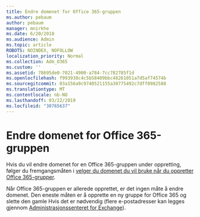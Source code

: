 ```yaml
---
title: Endre domenet for Office 365-gruppen
ms.author: pebaum
author: pebaum
manager: mnirkhe
ms.date: 6/20/2018
ms.audience: Admin
ms.topic: article
ROBOTS: NOINDEX, NOFOLLOW
localization_priority: Normal
ms.collection: Adm_O365
ms.custom: ''
ms.assetid: 78695de0-7021-4900-a784-7cc782785f1d
ms.openlocfilehash: f993938c4c5b58409bbc48261051a7d5af74574b
ms.sourcegitcommit: 03a156a9c9740521155a30775492c7dff0982588
ms.translationtype: MT
ms.contentlocale: nb-NO
ms.lasthandoff: 03/22/2019
ms.locfileid: "30765637"
---
```

# <a name="change-the-domain-for-office-365-group"></a>Endre domenet for Office 365-gruppen

Hvis du vil endre domenet for en Office 365-gruppen under oppretting, følger du fremgangsmåten i [velger du domenet du vil bruke når du oppretter Office 365-grupper](https://support.office.com/article/7cf5655d-e523-4bc3-a93b-3ccebf44a01a.aspx).
  
Når Office 365-gruppen er allerede opprettet, er det ingen måte å endre domenet. Den eneste måten er å opprette en ny gruppe for Office 365 og slette den gamle Hvis det er nødvendig (flere e-postadresser kan legges gjennom [Administrasjonssenteret for Exchange](https://outlook.office365.com/ecp.aspx)).